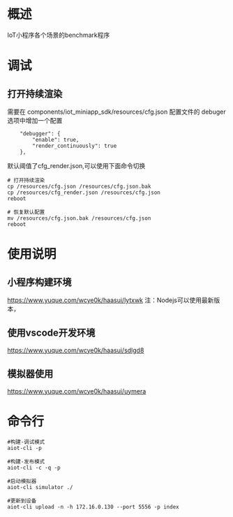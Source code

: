 # 概述
IoT小程序各个场景的benchmark程序

# 调试
## 打开持续渲染

需要在 components/iot_miniapp_sdk/resources/cfg.json 配置文件的 debuger 选项中增加一个配置
```
	"debugger": {
		"enable": true,
		"render_continuously": true
	},
```
默认阈值了cfg_render.json,可以使用下面命令切换
```
# 打开持续渲染
cp /resources/cfg.json /resources/cfg.json.bak
cp /resources/cfg_render.json /resources/cfg.json
reboot

# 恢复默认配置
mv /resources/cfg.json.bak /resources/cfg.json
reboot
```

# 使用说明
## 小程序构建环境
https://www.yuque.com/wcye0k/haasui/lytxwk
注：Nodejs可以使用最新版本，

## 使用vscode开发环境
https://www.yuque.com/wcye0k/haasui/sdlgd8

## 模拟器使用
https://www.yuque.com/wcye0k/haasui/uymera

# 命令行
```
#构建-调试模式
aiot-cli -p

#构建-发布模式
aiot-cli -c -q -p

#启动模拟器
aiot-cli simulator ./

#更新到设备
aiot-cli upload -n -h 172.16.0.130 --port 5556 -p index

```

